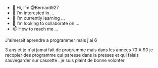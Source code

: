 - 👋 Hi, I’m @Bernard927
- 👀 I’m interested in ...
- 🌱 I’m currently learning ...
- 💞️ I’m looking to collaborate on ...
- 📫 How to reach me ...

<!---
Bernard927/Bernard927 is a ✨ special ✨ repository because its `README.md` (this file) appears on your GitHub profile.
You can click the Preview link to take a look at your changes.
--->J'aimerait aprendre a programmer mais j'ai 6
3 ans et je n'ai jamai fait de programme mais dans les annees 70 A 90 je recopier des programme qui paresse dans la presses et qui falais sauvegarder sur cassette . je suis plaint de bonne volonter
